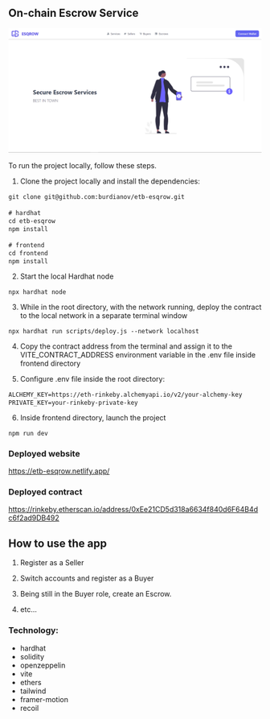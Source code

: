 ## On-chain Escrow Service

![Header](/screenshots/esqrow.png)

To run the project locally, follow these steps.

1. Clone the project locally and install the dependencies:

```
git clone git@github.com:burdianov/etb-esqrow.git

# hardhat
cd etb-esqrow
npm install

# frontend
cd frontend
npm install
```

2. Start the local Hardhat node

```
npx hardhat node
```

3. While in the root directory, with the network running, deploy the contract to the local network in a separate terminal window

```
npx hardhat run scripts/deploy.js --network localhost
```

4. Copy the contract address from the terminal and assign it to the VITE_CONTRACT_ADDRESS environment variable in the .env file inside frontend directory

5. Configure .env file inside the root directory:

```
ALCHEMY_KEY=https://eth-rinkeby.alchemyapi.io/v2/your-alchemy-key
PRIVATE_KEY=your-rinkeby-private-key
```

6. Inside frontend directory, launch the project

```
npm run dev
```

### Deployed website

https://etb-esqrow.netlify.app/

### Deployed contract

https://rinkeby.etherscan.io/address/0xEe21CD5d318a6634f840d6F64B4dc6f2ad9DB492

## How to use the app

1. Register as a Seller

2. Switch accounts and register as a Buyer

3. Being still in the Buyer role, create an Escrow.

4. etc...

### Technology:

- hardhat
- solidity
- openzeppelin
- vite
- ethers
- tailwind
- framer-motion
- recoil
